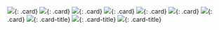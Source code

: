![](https://i.imgur.com/9q28IoI.jpg){: .card}
![](https://i.imgur.com/uQ9mY7C.jpg){: .card}
![](https://i.imgur.com/Dpnocls.jpg){: .card}
![](https://i.imgur.com/6hIKuWm.jpg){: .card}
![](https://i.imgur.com/4jgDJU4.jpg){: .card}
![](https://i.imgur.com/58roflv.jpg){: .card}
![](https://i.imgur.com/PGaP9VL.jpg){: .card}
![](https://i.imgur.com/V3zpVJq.jpg){: .card-title}
![](https://i.imgur.com/fm4Ryrf.jpg){: .card-title}
![](https://i.imgur.com/ozowRCf.jpg){: .card-title}